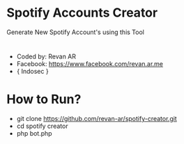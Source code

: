 # Spotify Accounts Creator

Generate New Spotify Account's using this Tool
#
 - Coded by: Revan AR
 - Facebook: https://www.facebook.com/revan.ar.me
 - { Indosec }


# How to Run?
 - git clone https://github.com/revan-ar/spotify-creator.git
 - cd spotify creator
 - php bot.php

